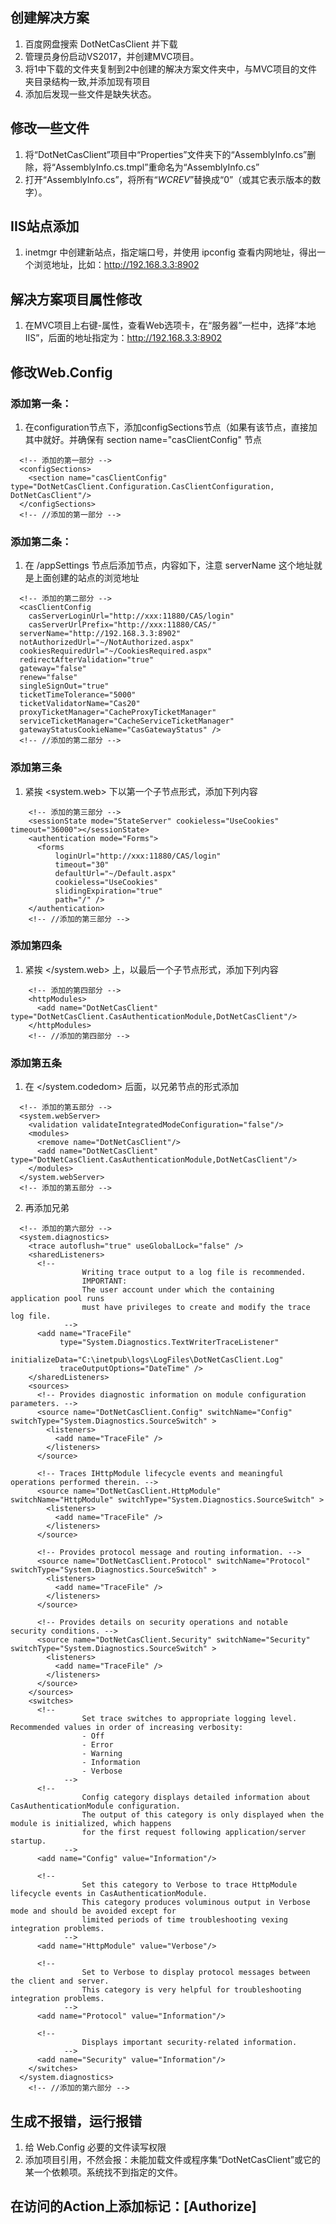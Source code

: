 ## 创建解决方案
1. 百度网盘搜索 DotNetCasClient 并下载
2. 管理员身份启动VS2017，并创建MVC项目。
3. 将1中下载的文件夹复制到2中创建的解决方案文件夹中，与MVC项目的文件夹目录结构一致,并添加现有项目
4. 添加后发现一些文件是缺失状态。
## 修改一些文件
1. 将“DotNetCasClient”项目中“Properties”文件夹下的“AssemblyInfo.cs”删除，将“AssemblyInfo.cs.tmpl”重命名为“AssemblyInfo.cs”
2. 打开“AssemblyInfo.cs”，将所有“$WCREV$”替换成“0”（或其它表示版本的数字）。
## IIS站点添加
1. inetmgr 中创建新站点，指定端口号，并使用 ipconfig 查看内网地址，得出一个浏览地址，比如：http://192.168.3.3:8902
## 解决方案项目属性修改
1. 在MVC项目上右键-属性，查看Web选项卡，在“服务器”一栏中，选择“本地IIS”，后面的地址指定为：http://192.168.3.3:8902
## 修改Web.Config
### 添加第一条：
1. 在configuration节点下，添加configSections节点（如果有该节点，直接加其中就好。并确保有 section name="casClientConfig" 节点
```
  <!-- 添加的第一部分 -->
  <configSections>
    <section name="casClientConfig" type="DotNetCasClient.Configuration.CasClientConfiguration, DotNetCasClient"/>
  </configSections>
  <!-- //添加的第一部分 -->
```
### 添加第二条：
1. 在 /appSettings 节点后添加节点，内容如下，注意 serverName 这个地址就是上面创建的站点的浏览地址
```
  <!-- 添加的第二部分 -->
  <casClientConfig
    casServerLoginUrl="http://xxx:11880/CAS/login"
    casServerUrlPrefix="http://xxx:11880/CAS/"
  serverName="http://192.168.3.3:8902"
  notAuthorizedUrl="~/NotAuthorized.aspx"
  cookiesRequiredUrl="~/CookiesRequired.aspx"
  redirectAfterValidation="true"
  gateway="false"
  renew="false"
  singleSignOut="true"
  ticketTimeTolerance="5000"
  ticketValidatorName="Cas20"
  proxyTicketManager="CacheProxyTicketManager"
  serviceTicketManager="CacheServiceTicketManager"
  gatewayStatusCookieName="CasGatewayStatus" />
  <!-- //添加的第二部分 -->
```
### 添加第三条
1. 紧挨 <system.web> 下以第一个子节点形式，添加下列内容
```
    <!-- 添加的第三部分 -->
    <sessionState mode="StateServer" cookieless="UseCookies" timeout="36000"></sessionState>
    <authentication mode="Forms">
      <forms
          loginUrl="http://xxx:11880/CAS/login"
          timeout="30"
          defaultUrl="~/Default.aspx"
          cookieless="UseCookies"
          slidingExpiration="true"
          path="/" />
    </authentication>
    <!-- //添加的第三部分 -->
```
### 添加第四条
1. 紧挨 </system.web> 上，以最后一个子节点形式，添加下列内容
```
    <!-- 添加的第四部分 -->
    <httpModules>
      <add name="DotNetCasClient" type="DotNetCasClient.CasAuthenticationModule,DotNetCasClient"/>
    </httpModules>
    <!-- //添加的第四部分 -->
```
### 添加第五条
1. 在 </system.codedom> 后面，以兄弟节点的形式添加
```
  <!-- 添加的第五部分 -->
  <system.webServer>
    <validation validateIntegratedModeConfiguration="false"/>
    <modules>
      <remove name="DotNetCasClient"/>
      <add name="DotNetCasClient" type="DotNetCasClient.CasAuthenticationModule,DotNetCasClient"/>
    </modules>
  </system.webServer>
  <!-- 添加的第五部分 -->
```
2. 再添加兄弟
```
  <!-- 添加的第六部分 -->
  <system.diagnostics>
    <trace autoflush="true" useGlobalLock="false" />
    <sharedListeners>
      <!--
                Writing trace output to a log file is recommended.
                IMPORTANT:
                The user account under which the containing application pool runs
                must have privileges to create and modify the trace log file.
            -->
      <add name="TraceFile"
           type="System.Diagnostics.TextWriterTraceListener"
           initializeData="C:\inetpub\logs\LogFiles\DotNetCasClient.Log"
           traceOutputOptions="DateTime" />
    </sharedListeners>
    <sources>
      <!-- Provides diagnostic information on module configuration parameters. -->
      <source name="DotNetCasClient.Config" switchName="Config" switchType="System.Diagnostics.SourceSwitch" >
        <listeners>
          <add name="TraceFile" />
        </listeners>
      </source>

      <!-- Traces IHttpModule lifecycle events and meaningful operations performed therein. -->
      <source name="DotNetCasClient.HttpModule" switchName="HttpModule" switchType="System.Diagnostics.SourceSwitch" >
        <listeners>
          <add name="TraceFile" />
        </listeners>
      </source>

      <!-- Provides protocol message and routing information. -->
      <source name="DotNetCasClient.Protocol" switchName="Protocol" switchType="System.Diagnostics.SourceSwitch" >
        <listeners>
          <add name="TraceFile" />
        </listeners>
      </source>

      <!-- Provides details on security operations and notable security conditions. -->
      <source name="DotNetCasClient.Security" switchName="Security" switchType="System.Diagnostics.SourceSwitch" >
        <listeners>
          <add name="TraceFile" />
        </listeners>
      </source>
    </sources>
    <switches>
      <!--
                Set trace switches to appropriate logging level.  Recommended values in order of increasing verbosity:
                - Off
                - Error
                - Warning
                - Information
                - Verbose
            -->
      <!--
                Config category displays detailed information about CasAuthenticationModule configuration.
                The output of this category is only displayed when the module is initialized, which happens
                for the first request following application/server startup.
            -->
      <add name="Config" value="Information"/>

      <!--
                Set this category to Verbose to trace HttpModule lifecycle events in CasAuthenticationModule.
                This category produces voluminous output in Verbose mode and should be avoided except for
                limited periods of time troubleshooting vexing integration problems.
            -->
      <add name="HttpModule" value="Verbose"/>

      <!--
                Set to Verbose to display protocol messages between the client and server.
                This category is very helpful for troubleshooting integration problems.
            -->
      <add name="Protocol" value="Information"/>

      <!--
                Displays important security-related information.
            -->
      <add name="Security" value="Information"/>
    </switches>
  </system.diagnostics>
    <!-- //添加的第六部分 -->
```
## 生成不报错，运行报错
1. 给 Web.Config 必要的文件读写权限
2. 添加项目引用，不然会报：未能加载文件或程序集“DotNetCasClient”或它的某一个依赖项。系统找不到指定的文件。
## 在访问的Action上添加标记：\[Authorize\]

